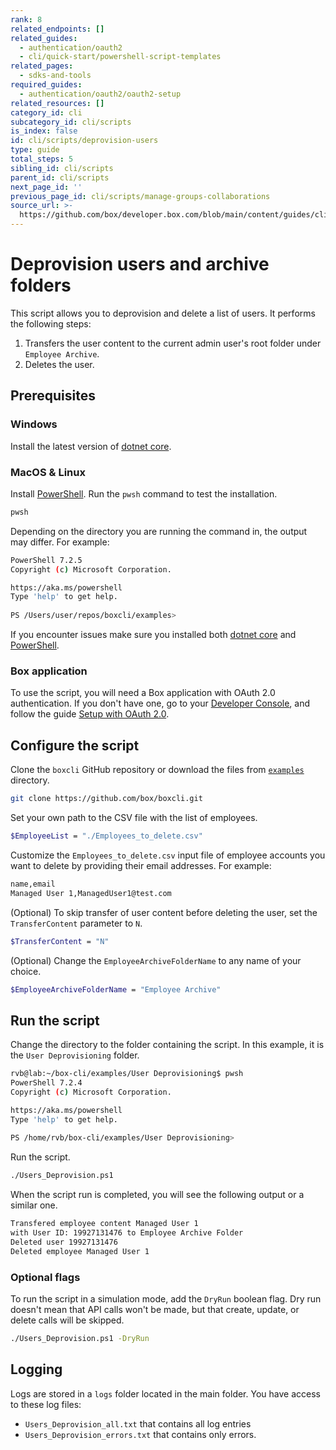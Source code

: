 ```yaml
---
rank: 8
related_endpoints: []
related_guides:
  - authentication/oauth2
  - cli/quick-start/powershell-script-templates
related_pages:
  - sdks-and-tools
required_guides:
  - authentication/oauth2/oauth2-setup
related_resources: []
category_id: cli
subcategory_id: cli/scripts
is_index: false
id: cli/scripts/deprovision-users
type: guide
total_steps: 5
sibling_id: cli/scripts
parent_id: cli/scripts
next_page_id: ''
previous_page_id: cli/scripts/manage-groups-collaborations
source_url: >-
  https://github.com/box/developer.box.com/blob/main/content/guides/cli/scripts/deprovision-users.md
---
```

# Deprovision users and archive folders

This script allows you to deprovision and delete a list of users.
It performs the following steps:

1. Transfers the user content to the current admin
user's root folder under `Employee Archive`.
2. Deletes the user.

## Prerequisites

### Windows

Install the latest version of [dotnet core](https://dotnet.microsoft.com/download).

### MacOS & Linux

Install [PowerShell][pwsh]. Run the `pwsh` command to test the installation.

```bash
pwsh 
```

Depending on the directory you are
running the command in, the output may differ.
For example:

```bash
PowerShell 7.2.5
Copyright (c) Microsoft Corporation.

https://aka.ms/powershell
Type 'help' to get help.
  
PS /Users/user/repos/boxcli/examples> 
```

<message>

If you encounter issues make sure you installed both
[dotnet core](https://dotnet.microsoft.com/download) and
[PowerShell][pwsh].

</message>

### Box application

To use the script, you will need a Box application
with OAuth 2.0 authentication. If you don't have one,
go to your [Developer Console][console], and follow the guide
[Setup with OAuth 2.0][auth].

## Configure the script

Clone the `boxcli` GitHub repository
or download the files from [`examples`][examples] directory.

```bash
git clone https://github.com/box/boxcli.git
```

Set your own path to the CSV file with the list of employees.

```bash
$EmployeeList = "./Employees_to_delete.csv"
```

Customize the `Employees_to_delete.csv` input file of
employee accounts you want to delete
by providing their email addresses.
For example:

```bash
name,email
Managed User 1,ManagedUser1@test.com
```

(Optional) To skip transfer of user content before
deleting the user, set the `TransferContent` parameter to `N`.

```bash
$TransferContent = "N"
```

(Optional) Change the `EmployeeArchiveFolderName`
to any name of your choice.

```bash
$EmployeeArchiveFolderName = "Employee Archive"
```

## Run the script

Change the directory to the folder containing the script.
In this example, it is the `User Deprovisioning` folder.

```bash
rvb@lab:~/box-cli/examples/User Deprovisioning$ pwsh
PowerShell 7.2.4
Copyright (c) Microsoft Corporation.

https://aka.ms/powershell
Type 'help' to get help.
  
PS /home/rvb/box-cli/examples/User Deprovisioning>
```

Run the script.

```bash
./Users_Deprovision.ps1
```

When the script run is completed, you will see the following
output or a similar one.

```bash
Transfered employee content Managed User 1
with User ID: 19927131476 to Employee Archive Folder
Deleted user 19927131476
Deleted employee Managed User 1
```

### Optional flags

To run the script in a simulation mode,
add the `DryRun` boolean flag.
Dry run doesn't mean that API calls won't be made,
but that create, update, or delete calls will be skipped.

```bash
./Users_Deprovision.ps1 -DryRun
```

## Logging

Logs are stored in a `logs` folder located in the main folder.
You have access to these log files:

* `Users_Deprovision_all.txt` that contains all log entries
* `Users_Deprovision_errors.txt` that contains only errors.

[scripts]: https://github.com/box/boxcli/tree/main/examples
[pwsh]: https://docs.microsoft.com/en-us/powershell/scripting/install/installing-powershell?view=powershell-7.2
[quickstart]: g://cli/quick-start/create-oauth-app/
[console]: https://app.box.com/developers/console
[auth]: g://authentication/oauth2/oauth2-setup
[examples]:https://github.com/box/boxcli/tree/main/examples/User%20Deprovisioning
[employeelist]:[https://github.com/box/boxcli/blob/main/examples/User%20Deprovisioning/Users_Deprovision.ps1#L12